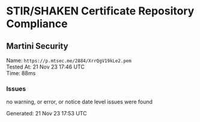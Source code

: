# STIR/SHAKEN Certificate Repository Compliance

## Martini Security

Name: `https://p.mtsec.me/2884/XrrQgV19kLe2.pem`\
Tested At: 21 Nov 23 17:46 UTC\
Time: 88ms

### Issues

no warning, or error, or notice date level issues were found

Generated: 21 Nov 23 17:53 UTC